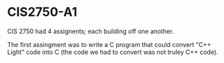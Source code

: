 # CIS2750-A1

CIS 2750 had 4 assignents; each building off one another.

The first assingment was to write a C program that could convert "C++ Light" code into C (the code we had to convert was not truley C++ code).
